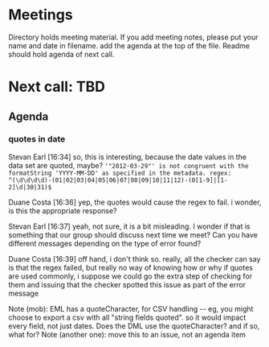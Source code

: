 # Meetings

Directory holds meeting material. If you add meeting notes, please put your name and date in filename. add the agenda at the top of the file.  Readme should hold agenda of next call.

# Next call: TBD
## Agenda

### quotes in date
Stevan Earl [16:34]
so, this is interesting, because the date values in the data set are quoted, maybe?
```'"2012-03-29"' is not congruent with the formatString 'YYYY-MM-DD' as specified in the metadata. regex: ^(\d\d\d\d)-(01|02|03|04|05|06|07|08|09|10|11|12)-(0[1-9]|[1-2]\d|30|31)$```

Duane Costa [16:36]
yep, the quotes would cause the regex to fail. i wonder, is this the appropriate response?

Stevan Earl [16:37]
yeah, not sure, it is a bit misleading. I wonder if that is something that our group should discuss next time we meet? Can you have different messages depending on the type of error found?

Duane Costa [16:39]
off hand, i don't think so. really, all the checker can say is that the regex failed, but really no way of knowing how or why
if quotes are used commonly, i suppose we could go the extra step of checking for them and issuing that the checker spotted this issue as part of the error message


Note (mob): EML has a quoteCharacter, for CSV handling -- eg, you might choose to export a csv with all "string fields quoted". so it would impact every field, not just dates. Does the DML use the quoteCharacter? and if so, what for?
Note (another one): move this to an issue, not an agenda item
